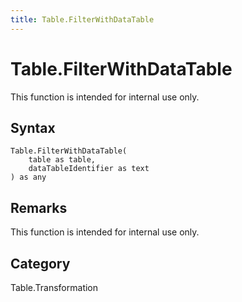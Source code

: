 ```yaml
---
title: Table.FilterWithDataTable
---
```


# Table.FilterWithDataTable


This function is intended for internal use only.


## Syntax

```powerquery
Table.FilterWithDataTable(
    table as table,
    dataTableIdentifier as text
) as any
```


## Remarks

This function is intended for internal use only.



## Category
Table.Transformation
